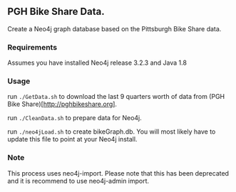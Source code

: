 ## PGH Bike Share Data.

Create a Neo4j graph database based on the Pittsburgh Bike Share data.  

### Requirements

Assumes you have installed Neo4j release 3.2.3 and Java 1.8

### Usage

run `./GetData.sh` to download the last 9 quarters worth of data from (PGH Bike Share)[http://pghbikeshare.org].

run `./CleanData.sh` to prepare data for Neo4j.

run `./neo4jLoad.sh` to create bikeGraph.db.  You will most likely have to update this file to point at your Neo4j install.

### Note

This process uses neo4j-import.  Please note that this has been deprecated and it is recommend to use neo4j-admin import.
